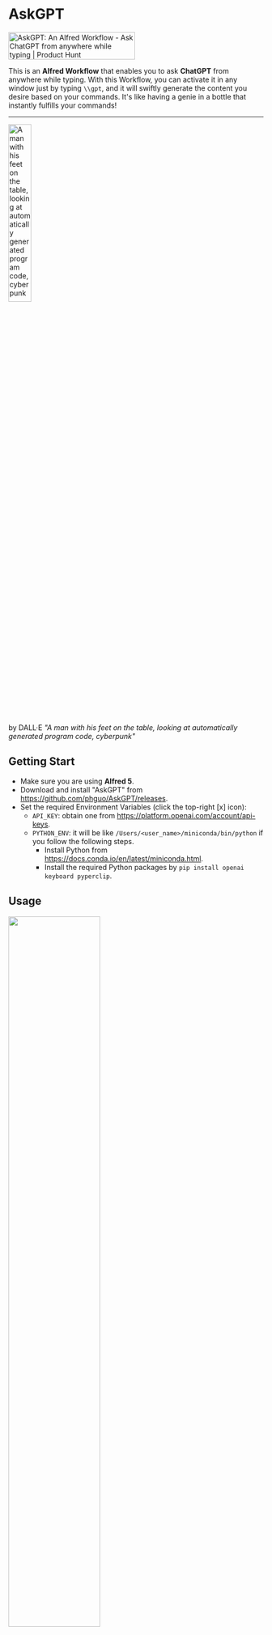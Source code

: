 # AskGPT

<a href="https://www.producthunt.com/posts/askgpt-an-alfred-workflow?utm_source=badge-featured&utm_medium=badge&utm_souce=badge-askgpt&#0045;an&#0045;alfred&#0045;workflow" target="_blank"><img src="https://api.producthunt.com/widgets/embed-image/v1/featured.svg?post_id=385969&theme=light" alt="AskGPT&#0058;&#0032;An&#0032;Alfred&#0032;Workflow - Ask&#0032;ChatGPT&#0032;from&#0032;anywhere&#0032;while&#0032;typing | Product Hunt" style="width: 250px; height: 54px;" width="250" height="54" /></a>

This is an **Alfred Workflow** that enables you to ask **ChatGPT** from anywhere while typing. With this Workflow, you can activate it in any window just by typing `\\gpt`, and it will swiftly generate the content you desire based on your commands. It's like having a genie in a bottle that instantly fulfills your commands!

---

<img src="https://user-images.githubusercontent.com/10487750/227745921-6d163359-f660-4ec7-9856-dd67dd8a8034.png"  width="30%" height="30%" alt="A man with his feet on the table, looking at automatically generated program code, cyberpunk">

by DALL·E *"A man with his feet on the table, looking at automatically generated program code, cyberpunk"*

## Getting Start

- Make sure you are using **Alfred 5**.
- Download and install "AskGPT" from https://github.com/phguo/AskGPT/releases.
- Set the required Environment Variables (click the top-right [x] icon):
  - `API_KEY`: obtain one from https://platform.openai.com/account/api-keys.
  - `PYTHON_ENV`: it will be like `/Users/<user_name>/miniconda/bin/python` if you follow the following steps.
      - Install Python from https://docs.conda.io/en/latest/miniconda.html.
      - Install the required Python packages by `pip install openai keyboard pyperclip`.

## Usage

<img src="https://github.com/phguo/AskGPT/blob/main/video/alfred.png"  width="60%" height="60%">


You can access the Workflow by Alfred keyword `gpt` or typing `\\gpt` anywhere. The following are some use cases.

Let AskGPT write an email for you:

![email](https://github.com/phguo/AskGPT/blob/main/video/email.gif)

Let AskGPT write code for you:

![hello](https://github.com/phguo/AskGPT/blob/main/video/hello.gif)

Let AskGPT check grammar errors (from clipboard) for you:

![grammar](https://github.com/phguo/AskGPT/blob/main/video/grammar.gif)

## Changelog

[v0.6](https://github.com/phguo/AskGPT/releases/tag/v0.6) - Apr. 2, 2023
  - Support context.
  - Support user defined `model` and `temprature`.
  - Support user defined `roles`.
  - Move configuration except `API_KEY` and `PYTHON_ENV` to Alfred 5's [User Configuration](https://www.alfredapp.com/help/workflows/user-configuration/) page.

[v0.5](https://github.com/phguo/AskGPT/releases/tag/v0.5) - Mar. 26, 2023
  - The first release.
  - Activate by Alfred keyword `gpt`.
  - Activete by typing `\\gpt` anywhere.
  - Access clipbord content by "`clip`".

## TODO

- [ ] Detect invalid configuration
- [ ] Automaticly update of the Workflow
- [ ] Terminate output when the window you are using is changed
- [x] **[v0.6](https://github.com/phguo/AskGPT/releases/tag/v0.6)**, Preserve context (number of problems, delay in time, manually release, suggested by [tommyxps](https://www.v2ex.com/t/927205#r_12870341))
- [x] **[v0.6](https://github.com/phguo/AskGPT/releases/tag/v0.6)**, Save customized prompt (suggested by [tommyxps at Product Hunt](https://www.producthunt.com/posts/askgpt-an-alfred-workflow?comment=2314975))

## License

This project is licensed under the MIT License, see the [LICENSE](https://github.com/phguo/AskGPT/blob/main/LICENSE) file for details.

## Acknowledgments

This project was inspired by [AnyGPT](https://www.producthunt.com/posts/anygpt).
